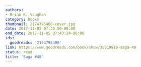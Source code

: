 ```yaml
---
authors:
- Brian K. Vaughan
category: books
thumbnail: 2174795408-cover.jpg
date: 2017-11-05 07:33:50-08:00
end_date: 2017-11-05 07:43:24-08:00
ids:
  goodreads: '2174795408'
link: https://www.goodreads.com/book/show/35919919-saga-48
status: read
title: 'Saga #48'
---
```

